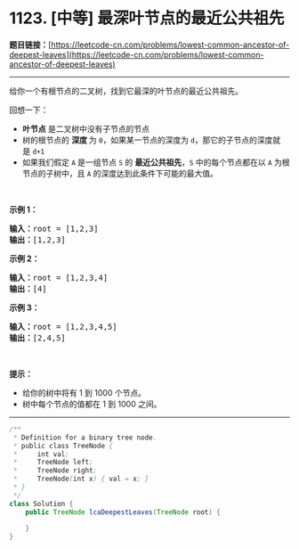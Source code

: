 # 1123. [中等] 最深叶节点的最近公共祖先

**题目链接：**[https://leetcode-cn.com/problems/lowest-common-ancestor-of-deepest-leaves](https://leetcode-cn.com/problems/lowest-common-ancestor-of-deepest-leaves)

---

<div class="content__1Y2H">
 <div class="notranslate">
  <p>给你一个有根节点的二叉树，找到它最深的叶节点的最近公共祖先。</p> 
  <p>回想一下：</p> 
  <ul> 
   <li><strong>叶节点</strong> 是二叉树中没有子节点的节点</li> 
   <li>树的根节点的&nbsp;<strong>深度&nbsp;</strong>为&nbsp;<code>0</code>，如果某一节点的深度为&nbsp;<code>d</code>，那它的子节点的深度就是&nbsp;<code>d+1</code></li> 
   <li>如果我们假定 <code>A</code> 是一组节点&nbsp;<code>S</code>&nbsp;的 <strong>最近公共祖先</strong>，<code>S</code>&nbsp;中的每个节点都在以 <code>A</code> 为根节点的子树中，且 <code>A</code>&nbsp;的深度达到此条件下可能的最大值。</li> 
  </ul> 
  <p>&nbsp;</p> 
  <p><strong>示例 1：</strong></p> 
  <pre class="language-text"><strong>输入：</strong>root = [1,2,3]
<strong>输出：</strong>[1,2,3]
</pre> 
  <p><strong>示例 2：</strong></p> 
  <pre class="language-text"><strong>输入：</strong>root = [1,2,3,4]
<strong>输出：</strong>[4]
</pre> 
  <p><strong>示例 3：</strong></p> 
  <pre class="language-text"><strong>输入：</strong>root = [1,2,3,4,5]
<strong>输出：</strong>[2,4,5]
</pre> 
  <p>&nbsp;</p> 
  <p><strong>提示：</strong></p> 
  <ul> 
   <li>给你的树中将有&nbsp;1 到 1000 个节点。</li> 
   <li>树中每个节点的值都在 1 到 1000 之间。</li> 
  </ul> 
 </div>
</div>

---

```java
/**
 * Definition for a binary tree node.
 * public class TreeNode {
 *     int val;
 *     TreeNode left;
 *     TreeNode right;
 *     TreeNode(int x) { val = x; }
 * }
 */
class Solution {
    public TreeNode lcaDeepestLeaves(TreeNode root) {
        
    }
}
```